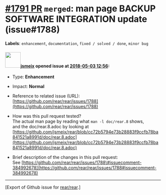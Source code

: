 [\#1791 PR](https://github.com/rear/rear/pull/1791) `merged`: man page BACKUP SOFTWARE INTEGRATION update (issue\#1788)
=======================================================================================================================

**Labels**: `enhancement`, `documentation`, `fixed / solved / done`,
`minor bug`

#### <img src="https://avatars.githubusercontent.com/u/1788608?u=925fc54e2ce01551392622446ece427f51e2f0ce&v=4" width="50">[jsmeix](https://github.com/jsmeix) opened issue at [2018-05-03 12:56](https://github.com/rear/rear/pull/1791):

-   Type: **Enhancement**

-   Impact: **Normal**

-   Reference to related issue (URL):  
    [https://github.com/rear/rear/issues/1788](https://github.com/rear/rear/issues/1788)

-   How was this pull request tested?  
    The actual man page by reading what `man -l doc/rear.8` shows,  
    and the doc/rear.8.adoc by looking at  
    [https://github.com/jsmeix/rear/blob/cc72b5794e73b28883f9ccfb78ba841521a8991d/doc/rear.8.adoc](https://github.com/jsmeix/rear/blob/cc72b5794e73b28883f9ccfb78ba841521a8991d/doc/rear.8.adoc)

-   Brief description of the changes in this pull request:  
    See
    [https://github.com/rear/rear/issues/1788\#issuecomment-384992678](https://github.com/rear/rear/issues/1788#issuecomment-384992678)

------------------------------------------------------------------------

\[Export of Github issue for
[rear/rear](https://github.com/rear/rear).\]
